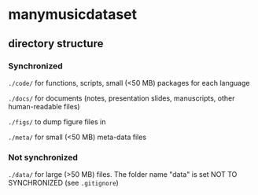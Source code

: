 # manymusicdataset

## directory structure

### Synchronized
`./code/`  for functions, scripts, small (<50 MB) packages for each language

`./docs/`  for documents (notes, presentation slides, manuscripts, other human-readable files)

`./figs/`  to dump figure files in

`./meta/`  for small (<50 MB) meta-data files

### Not synchronized
`./data/`  for large (>50 MB) files. The folder name "data" is set NOT TO SYNCHRONIZED (see `.gitignore`)

